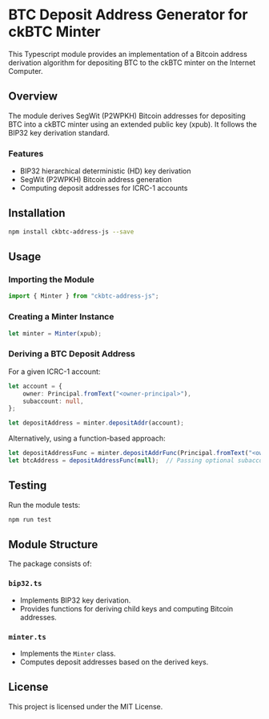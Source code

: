# BTC Deposit Address Generator for ckBTC Minter

This Typescript module provides an implementation of a Bitcoin address derivation algorithm for depositing BTC to the ckBTC minter on the Internet Computer.

## Overview

The module derives SegWit (P2WPKH) Bitcoin addresses for depositing BTC into a ckBTC minter using an extended public key (xpub). It follows the BIP32 key derivation standard.

### Features
- BIP32 hierarchical deterministic (HD) key derivation
- SegWit (P2WPKH) Bitcoin address generation
- Computing deposit addresses for ICRC-1 accounts

## Installation

```sh
npm install ckbtc-address-js --save
```

## Usage

### Importing the Module

```typescript
import { Minter } from "ckbtc-address-js";
```

### Creating a Minter Instance

```typescript
let minter = Minter(xpub);
```

### Deriving a BTC Deposit Address

For a given ICRC-1 account:

```typescript
let account = {
    owner: Principal.fromText("<owner-principal>"),
    subaccount: null,
};

let depositAddress = minter.depositAddr(account);
```

Alternatively, using a function-based approach:

```typescript
let depositAddressFunc = minter.depositAddrFunc(Principal.fromText("<owner-principal>"));
let btcAddress = depositAddressFunc(null);  // Passing optional subaccount
```

## Testing

Run the module tests:

```sh
npm run test
```

## Module Structure

The package consists of:

### `bip32.ts`
- Implements BIP32 key derivation.
- Provides functions for deriving child keys and computing Bitcoin addresses.

### `minter.ts`
- Implements the `Minter` class.
- Computes deposit addresses based on the derived keys.

## License

This project is licensed under the MIT License.

